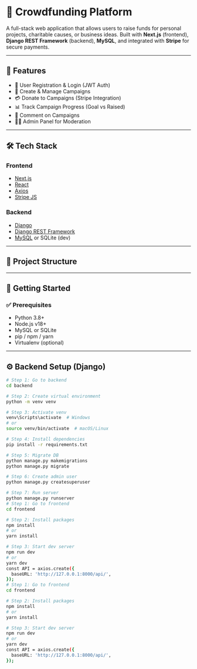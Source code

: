 # 🌟 Crowdfunding Platform

A full-stack web application that allows users to raise funds for personal projects, charitable causes, or business ideas. Built with **Next.js** (frontend), **Django REST Framework** (backend), **MySQL**, and integrated with **Stripe** for secure payments.

---

## 📌 Features

- 🔐 User Registration & Login (JWT Auth)
- 📢 Create & Manage Campaigns
- 💳 Donate to Campaigns (Stripe Integration)
- 📊 Track Campaign Progress (Goal vs Raised)
- 💬 Comment on Campaigns
- 👨‍💻 Admin Panel for Moderation

---

## 🛠️ Tech Stack

### Frontend
- [Next.js](https://nextjs.org/)
- [React](https://reactjs.org/)
- [Axios](https://axios-http.com/)
- [Stripe JS](https://stripe.com/docs/js)

### Backend
- [Django](https://www.djangoproject.com/)
- [Django REST Framework](https://www.django-rest-framework.org/)
- [MySQL](https://www.mysql.com/) or SQLite (dev)

---

## 📁 Project Structure


---

## 🚀 Getting Started

### ✅ Prerequisites

- Python 3.8+
- Node.js v18+
- MySQL or SQLite
- pip / npm / yarn
- Virtualenv (optional)

---

## ⚙ Backend Setup (Django)

```bash
# Step 1: Go to backend
cd backend

# Step 2: Create virtual environment
python -m venv venv

# Step 3: Activate venv
venv\Scripts\activate  # Windows
# or
source venv/bin/activate  # macOS/Linux

# Step 4: Install dependencies
pip install -r requirements.txt

# Step 5: Migrate DB
python manage.py makemigrations
python manage.py migrate

# Step 6: Create admin user
python manage.py createsuperuser

# Step 7: Run server
python manage.py runserver
# Step 1: Go to frontend
cd frontend

# Step 2: Install packages
npm install
# or
yarn install

# Step 3: Start dev server
npm run dev
# or
yarn dev
const API = axios.create({
  baseURL: 'http://127.0.0.1:8000/api/',
});
# Step 1: Go to frontend
cd frontend

# Step 2: Install packages
npm install
# or
yarn install

# Step 3: Start dev server
npm run dev
# or
yarn dev
const API = axios.create({
  baseURL: 'http://127.0.0.1:8000/api/',
});
